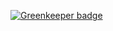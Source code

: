 

[![Greenkeeper badge](https://badges.greenkeeper.io/sumanjs/comparisons.svg)](https://greenkeeper.io/)